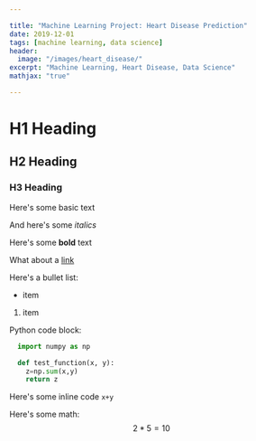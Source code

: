 ```yaml
---

title: "Machine Learning Project: Heart Disease Prediction"
date: 2019-12-01
tags: [machine learning, data science]
header:
  image: "/images/heart_disease/"
excerpt: "Machine Learning, Heart Disease, Data Science"
mathjax: "true"

---
```


# H1 Heading

## H2 Heading

### H3 Heading


Here's some basic text

And here's some *italics*

Here's some **bold** text

What about a [link](https://github.com/GuiMSR)

Here's a bullet list:
* item
1. item

Python code block:
```Python
  import numpy as np

  def test_function(x, y):
    z=np.sum(x,y)
    return z
```
Here's some inline code `x+y`

Here's some math: $$ 2*5 = 10 $$
